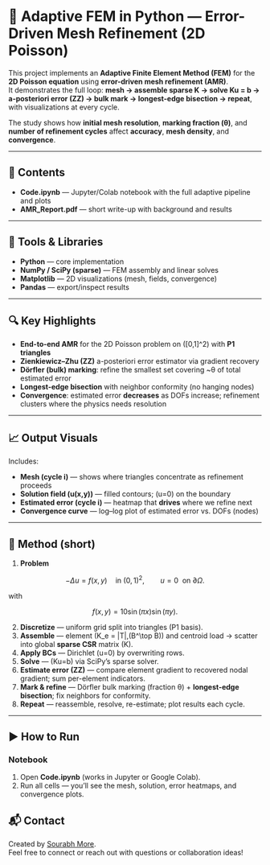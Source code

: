 # 🧩 Adaptive FEM in Python — Error-Driven Mesh Refinement (2D Poisson)

This project implements an **Adaptive Finite Element Method (FEM)** for the **2D Poisson equation** using **error-driven mesh refinement (AMR)**.  
It demonstrates the full loop: **mesh → assemble sparse K → solve Ku = b → a-posteriori error (ZZ) → bulk mark → longest-edge bisection → repeat**, with visualizations at every cycle.

The study shows how **initial mesh resolution**, **marking fraction (θ)**, and **number of refinement cycles** affect **accuracy**, **mesh density**, and **convergence**.

---

## 📁 Contents
- **Code.ipynb** — Jupyter/Colab notebook with the full adaptive pipeline and plots    
- **AMR_Report.pdf** — short write-up with background and results

---

## 🧰 Tools & Libraries
- **Python** — core implementation  
- **NumPy / SciPy (sparse)** — FEM assembly and linear solves  
- **Matplotlib** — 2D visualizations (mesh, fields, convergence)  
- **Pandas** — export/inspect results

---

## 🔍 Key Highlights
- **End-to-end AMR** for the 2D Poisson problem on \([0,1]^2\) with **P1 triangles**  
- **Zienkiewicz–Zhu (ZZ)** a-posteriori error estimator via gradient recovery  
- **Dörfler (bulk) marking**: refine the smallest set covering ~θ of total estimated error  
- **Longest-edge bisection** with neighbor conformity (no hanging nodes)  
- **Convergence**: estimated error **decreases** as DOFs increase; refinement clusters where the physics needs resolution

---

## 📈 Output Visuals
Includes:
- **Mesh (cycle i)** — shows where triangles concentrate as refinement proceeds  
- **Solution field \(u(x,y)\)** — filled contours; \(u=0\) on the boundary  
- **Estimated error (cycle i)** — heatmap that **drives** where we refine next  
- **Convergence curve** — log–log plot of estimated error vs. DOFs (nodes)

---

## 🧪 Method (short)
1. **Problem**

$$
-\Delta u = f(x,y)\quad \text{in } (0,1)^2,\qquad
u=0 \ \text{ on } \partial\Omega.
$$

with

$$
f(x,y)=10\sin(\pi x)\sin(\pi y).
$$

2. **Discretize** — uniform grid split into triangles (P1 basis).  
3. **Assemble** — element \(K_e = |T|\,(B^\top B)\) and centroid load → scatter into global **sparse CSR** matrix \(K\).  
4. **Apply BCs** — Dirichlet \(u=0\) by overwriting rows.  
5. **Solve** — \(Ku=b\) via SciPy’s sparse solver.  
6. **Estimate error (ZZ)** — compare element gradient to recovered nodal gradient; sum per-element indicators.  
7. **Mark & refine** — Dörfler bulk marking (fraction θ) + **longest-edge bisection**; fix neighbors for conformity.  
8. **Repeat** — reassemble, resolve, re-estimate; plot results each cycle.

---

## ▶️ How to Run
### Notebook
1. Open **Code.ipynb** (works in Jupyter or Google Colab).  
2. Run all cells — you’ll see the mesh, solution, error heatmaps, and convergence plots.

## 📬 Contact
Created by [Sourabh More](https://www.linkedin.com/in/sourabhmore).  
Feel free to connect or reach out with questions or collaboration ideas!
